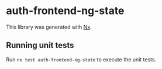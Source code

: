 # auth-frontend-ng-state

This library was generated with [Nx](https://nx.dev).

## Running unit tests

Run `nx test auth-frontend-ng-state` to execute the unit tests.
